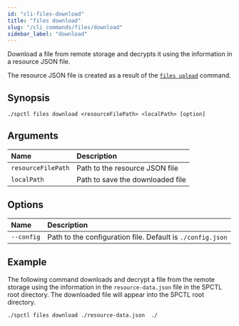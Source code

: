 ```yaml
---
id: "cli-files-download"
title: "files download"
slug: "/cli_commands/files/download"
sidebar_label: "download"
---
```


Download a file from remote storage and decrypts it using the information in a resource JSON file.

The resource JSON file is created as a result of the [`files upload`](/cli_commands/files/upload) command.

## Synopsis

```
./spctl files download <resourceFilePath> <localPath> [option]
```

## Arguments

|**Name**| **Description**                      |
| :- |:-------------------------------------|
|`resourceFilePath`| Path to the resource JSON file |
|`localPath`| Path to save the downloaded file        |

## Options

|**Name**|**Description**|
| :- | :- |
|`--config`|Path to the configuration file. Default is `./config.json`|

## Example

The following command downloads and decrypt a file from the remote storage using the information in the `resource-data.json` file in the SPCTL root directory. The downloaded file will appear into the SPCTL root directory.

```
./spctl files download ./resource-data.json  ./
```